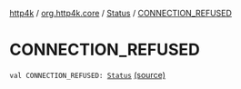 [http4k](../../index.md) / [org.http4k.core](../index.md) / [Status](index.md) / [CONNECTION_REFUSED](./-c-o-n-n-e-c-t-i-o-n_-r-e-f-u-s-e-d.md)

# CONNECTION_REFUSED

`val CONNECTION_REFUSED: `[`Status`](index.md) [(source)](https://github.com/http4k/http4k/blob/master/http4k-core/src/main/kotlin/org/http4k/core/Status.kt#L56)